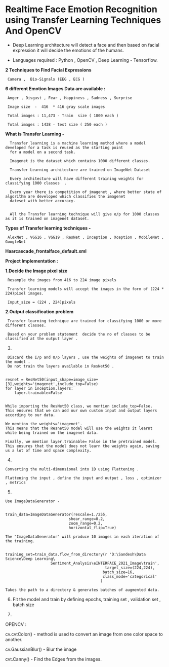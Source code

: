 #  Realtime   Face   Emotion Recognition using  Transfer  Learning  Techniques  And OpenCV 


- Deep Learning architecture will detect a face and then based on facial expression it will decide the emotions of the humans.

- Languages required : Python , OpenCV , Deep Learning - Tensorflow.



**2 Techniques to Find Facial Expressions**

     Camera ,  Bio-Signals (EEG , ECG )



**6 different Emotion Images Data are available :**

     Anger , Disgust , Fear , Happiness , Sadness , Surprise

     Image size  -  416  * 416 gray scale images 

     Total images : 11,473 - Train  size ( 1800 each )

     Total images : 1438 - test size ( 250 each )


**What is Transfer Learning  -** 
      
      Transfer learning is a machine learning method where a model developed for a task is reused as the starting point 
      for a model on a second task.
      
      Imagenet is the dataset which contains 1000 different classes.
      
      Transfer Learning architecture are trained on ImageNet Dataset 
      
      Every architecture will have different training weights for classifying 1000 classes  . 
      
      Every year there is competition of imagenet , where better state of algorithm are developed which classifies the imagenet 
      dateset with better accuracy. 
      
      
      All the Transfer learning technique will give o/p for 1000 classes as it is trained on imagenet dataset. 
      

**Types of Transfer learning techniques -**  
	
     AlexNet , VGG16 , VGG19 , ResNet , Inception , Xception , MobileNet , GoogleNet 




**Haarcascade_frontalface_default.xml**





**Project Implementation :** 


**1.Decide the Image pixel size** 

     Resample the images from 416 to 224 image pixels 

     Transfer learning models will accept the images in the form of (224 * 224)pixel images.

     Input_size = (224 , 224)pixels



**2.Output classification problem** 

     Transfer learning technique are trained for classifying 1000 or more different classes.

     Based on your problem statement  decide the no of classes to be classified at the output layer .


3.

     Discard the I/p and O/p layers , use the weights of imagenet to train the model .
     Do not train the layers available in ResNet50 .


	resnet = ResNet50(input_shape=image_size+[3],weights='imagenet',include_top=False)
	for layer in inception.layers:
    	layer.trainable=False


	While importing the ResNet50 class, we mention include_top=False. 
	This ensures that we can add our own custom input and output layers according to our data.

	We mention the weights='imagenet'. 
	This means that the Resnet50 model will use the weights it learnt while being trained on the imagenet data.

	Finally, we mention layer.trainable= False in the pretrained model.
	This ensures that the model does not learn the weights again, saving us a lot of time and space complexity.


4.

	Converting the multi-dimensional into 1D using Flattening .

	Flattening the input , define the input and output , loss , optimizer , metrics 

5.



	Use ImageDataGenerator - 


	train_data=ImageDataGenerator(rescale=1./255,
                                shear_range=0.2,
                                zoom_range=0.2,
                                horizontal_flip=True)

	The "ImageDataGenerator" will produce 10 images in each iteration of the training.


	training_set=train_data.flow_from_directory(r 'D:\Sandesh\Data Science\Deep Learning\
						Sentiment_Analysis\eINTERFACE_2021_Image\train',
                                                target_size=(224,224),
                                               batch_size=16,
                                               class_mode='categorical'
                                              )

	Takes the path to a directory & generates batches of augmented data.

6. Fit the model and train by defining epochs, training set , validation set , batch size



7.

OPENCV :

cv.cvtColor() -   method is used to convert an image from one color space to another.

cv.GaussianBlur() - Blur the image

cvt.Canny() -  Find the Edges from the images.

















